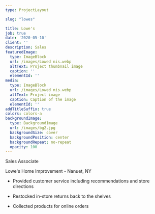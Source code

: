 ```yaml
---
type: ProjectLayout

slug: "lowes"

title: Lowe's
job: true
date: '2020-05-10'
client: ''
description: Sales
featuredImage:
  type: ImageBlock
  url: /images/Lowed nis.webp
  altText: Project thumbnail image
  caption: ''
  elementId: ''
media:
  type: ImageBlock
  url: /images/Lowed nis.webp
  altText: Project image
  caption: Caption of the image
  elementId: ''
addTitleSuffix: true
colors: colors-a
backgroundImage:
  type: BackgroundImage
  url: /images/bg2.jpg
  backgroundSize: cover
  backgroundPosition: center
  backgroundRepeat: no-repeat
  opacity: 100
---
```


Sales Associate

Lowe's Home Improvement - Nanuet, NY

- Provided customer service including recommendations and store directions

- Restocked in-store returns back to the shelves

- Collected products for online orders
